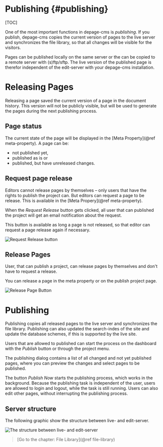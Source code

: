 Publishing     {#publishing}
==========

[TOC]

One of the most important functions in depage-cms is *publishing*. If you publish, depage-cms copies the current version of pages to the live server and synchronizes the file library, so that all changes will be visible for the visitors.

Pages can be published locally on the same server or the can be copied to a remote server with (s)ftp/sftp. The live version of the published page is therefor independent of the edit-server with your depage-cms installation.


Releasing Pages
===============

Releasing a page saved the current version of a page in the document history. This version will not be publicly visible, but will be used to generate the pages during the next publishing process.

Page status
-----------

The current state of the page will be displayed in the [Meta Property](@ref meta-property). A page can be:

- not published yet,
- published as is or
- published, but have unreleased changes.


Request page release
--------------------

Editors cannot release pages by themselves – only users that have the rights to publish the project can. But editors can request a page to be release. This is available in the [Meta Propery](@ref meta-property).

When the *Request Release* button gets clicked, all user that can published the project will get an email notification about the request.

This button is available as long a page is not released, so that editor can request a page release again if necessary.

![Request Release button](images/request-release.png)


Release Pages
-------------

User, that can publish a project, can release pages by themselves and don't have to request a release.

You can release a page in the meta property or on the publish project page.

![Release Page Button](images/release-page.png)


Publishing
==========

Publishing copies all released pages to the live server and synchronizes the file library. Publishing can also updated the search-indes of the site and update the database schemes, if this is supported by the live site.

Users that are allowed to published can start the process on the dashboard with the *Publish* button or through the project menu.

The publishing dialog contains a list of all changed and not yet published pages, where you can preview the changes and select pages to be published.

The button *Publish Now* starts the publishing process, which works in the background. Because the publishing task is independent of the user, users are allowed to login and logout, while the task is still running. Users can also edit other pages, without interrupting the publishing process.


Server structure
----------------

The following graphic show the structure between live- and edit-server.

![The structure between live- and edit-server](images/server-structure-publishing.svg)



> [Go to the chapter: File Library](@ref file-library)
